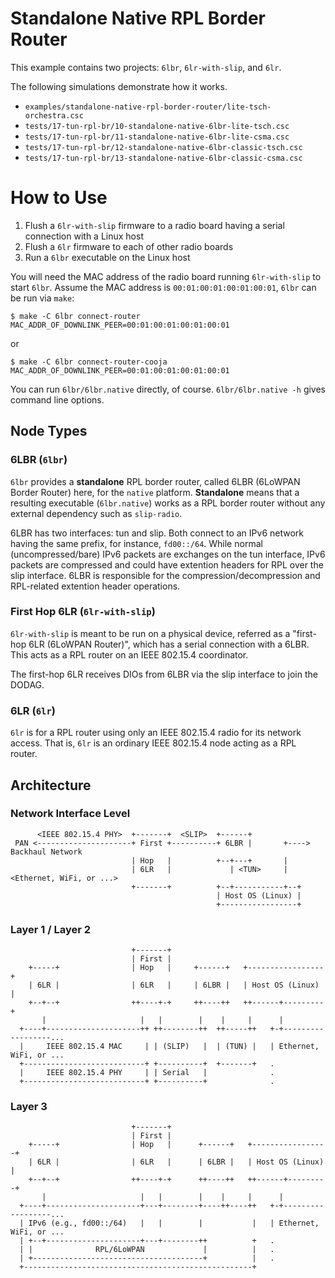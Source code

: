 # Standalone Native RPL Border Router

This example contains two projects: `6lbr`, `6lr-with-slip`, and
`6lr`.

The following simulations demonstrate how it works.

* `examples/standalone-native-rpl-border-router/lite-tsch-orchestra.csc`
* `tests/17-tun-rpl-br/10-standalone-native-6lbr-lite-tsch.csc`
* `tests/17-tun-rpl-br/11-standalone-native-6lbr-lite-csma.csc`
* `tests/17-tun-rpl-br/12-standalone-native-6lbr-classic-tsch.csc`
* `tests/17-tun-rpl-br/13-standalone-native-6lbr-classic-csma.csc`

# How to Use
1. Flush a `6lr-with-slip` firmware to a radio board having a serial connection with a Linux host
1. Flush a `6lr` firmware to each of other radio boards
1. Run a `6lbr` executable on the Linux host

You will need the MAC address of the radio board running
`6lr-with-slip` to start `6lbr`. Assume the MAC address is
`00:01:00:01:00:01:00:01`, `6lbr` can be run via `make`:

```
$ make -C 6lbr connect-router MAC_ADDR_OF_DOWNLINK_PEER=00:01:00:01:00:01:00:01
```
or
```
$ make -C 6lbr connect-router-cooja MAC_ADDR_OF_DOWNLINK_PEER=00:01:00:01:00:01:00:01
```

You can run `6lbr/6lbr.native` directly, of course. `6lbr/6lbr.native
-h` gives command line options.

## Node Types
### 6LBR (`6lbr`)

`6lbr` provides a **standalone** RPL border router, called 6LBR
(6LoWPAN Border Router) here, for the `native`
platform. **Standalone** means that a resulting executable
(`6lbr.native`) works as a RPL border router without any external
dependency such as `slip-radio`.

6LBR has two interfaces: tun and slip. Both connect to an IPv6 network
having the same prefix, for instance, `fd00::/64`. While normal
(uncompressed/bare) IPv6 packets are exchanges on the tun interface,
IPv6 packets are compressed and could have extention headers for RPL
over the slip interface. 6LBR is responsible for the
compression/decompression and RPL-related extention header
operations.

### First Hop 6LR (`6lr-with-slip`)

`6lr-with-slip` is meant to be run on a physical device, referred as a
"first-hop 6LR (6LoWPAN Router)", which has a serial connection with a
6LBR. This acts as a RPL router on an IEEE 802.15.4 coordinator.

The first-hop 6LR receives DIOs from 6LBR via the slip interface to
join the DODAG.

### 6LR (`6lr`)

`6lr` is for a RPL router using only an IEEE 802.15.4 radio for its
network access. That is, `6lr` is an ordinary IEEE 802.15.4 node
acting as a RPL router.

## Architecture
### Network Interface Level

```
      <IEEE 802.15.4 PHY>  +-------+  <SLIP>  +------+
 PAN <---------------------+ First +----------+ 6LBR |       +----> Backhaul Network
                           | Hop   |          +--+---+       |
                           | 6LR   |             | <TUN>     | <Ethernet, WiFi, or ...>
                           +-------+          +--+-----------+--+
                                              | Host OS (Linux) |
                                              +-----------------+
```
### Layer 1 / Layer 2

```
                           +-------+
                           | First |
    +-----+                | Hop   |     +------+   +-----------------+
    | 6LR |                | 6LR   |     | 6LBR |   | Host OS (Linux) |
    +--+--+                ++----+-+     ++----++   ++------+---------+
       |                     |   |        |    |     |      |
  +----+---------------------++ ++--------++  ++-----++   +-+------------------...
  |     IEEE 802.15.4 MAC     | | (SLIP)   |  | (TUN) |   | Ethernet, WiFi, or ...    
  +---------------------------+ +----------+  +-------+   .
  |     IEEE 802.15.4 PHY     | | Serial   |              .
  +---------------------------+ +----------+              .
```
### Layer 3

```
                           +-------+
                           | First |
    +-----+                | Hop   |      +------+   +-----------------+
    | 6LR |                | 6LR   |      | 6LBR |   | Host OS (Linux) |
    +--+--+                ++----+-+      ++----++   ++------+---------+
       |                     |   |        |    |     |      |
  +----+---------------------+---+--------+----++----++   +-+------------------...
  | IPv6 (e.g., fd00::/64)   |   |        |           |   | Ethernet, WiFi, or ...         
  | +--+---------------------+---+--------++          +   .
  | |              RPL/6LoWPAN             |          |   .
  | +--------------------------------------+          |   .
  +---------------------------------------------------+
```


